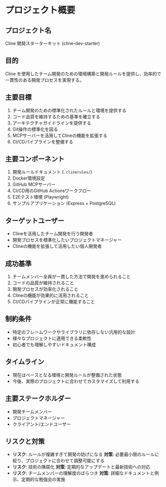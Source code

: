 # プロジェクト概要

## プロジェクト名
Cline 開発スターターキット (cline-dev-starter)

## 目的
Cline を使用したチーム開発のための環境構築と開発ルールを提供し、効率的で一貫性のある開発プロセスを実現する。

## 主要目標
1. チーム開発のための標準化されたルールと環境を提供する
2. コード品質を維持するための基準を確立する
3. アーキテクチャガイドラインを提供する
4. Git操作の標準化を図る
5. MCPサーバーを活用してClineの機能を拡張する
6. CI/CDパイプラインを整備する

## 主要コンポーネント
1. 開発ルールドキュメント (`.clinerules/`)
2. Docker環境設定
3. GitHub MCPサーバー
4. CI/CD用のGitHub Actionsワークフロー
5. E2Eテスト環境 (Playwright)
6. サンプルアプリケーション (Express + PostgreSQL)

## ターゲットユーザー
- Clineを活用したチーム開発を行う開発者
- 開発プロセスを標準化したいプロジェクトマネージャー
- Clineの機能を拡張して活用したい個人開発者

## 成功基準
1. チームメンバー全員が一貫した方法で開発を進められること
2. コードの品質が維持されること
3. 開発プロセスが効率化されること
4. Clineの機能が効果的に活用されること
5. CI/CDパイプラインが正常に機能すること

## 制約条件
- 特定のフレームワークやライブラリに依存しない汎用的な設計
- 様々なプロジェクトに適用できる柔軟性
- 初心者でも理解しやすいドキュメント構成

## タイムライン
- 現在はベースとなる環境と開発ルールが整備された状態
- 今後、実際のプロジェクトに合わせてカスタマイズして利用する

## 主要ステークホルダー
- 開発チームメンバー
- プロジェクトマネージャー
- クライアント/エンドユーザー

## リスクと対策
- **リスク**: ルールが複雑すぎて開発の妨げになる
  **対策**: 必要最小限のルールに絞り、プロジェクトに合わせて調整可能にする
- **リスク**: 技術の陳腐化
  **対策**: 定期的なアップデートと最新技術への対応
- **リスク**: チームメンバーの理解度のばらつき
  **対策**: 詳細なドキュメントと例示、定期的な勉強会の実施
